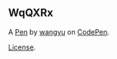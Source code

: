 WqQXRx
------


A [Pen](https://codepen.io/mjwangyu/pen/WqQXRx) by [wangyu](https://codepen.io/mjwangyu) on [CodePen](https://codepen.io).

[License](https://codepen.io/mjwangyu/pen/WqQXRx/license).